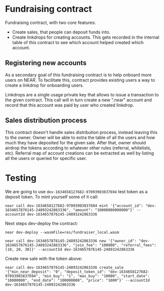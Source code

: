 # Fundraising contract

Fundraising contract, with two core features:
 - Create sales, that people can deposit funds into.
 - Create linkdrops for creating accounts. This gets recorded in the internal table of this contract to see which account helped created which account.

## Registering new accounts

As a secondary goal of this fundraising contract is to help onboard more users on NEAR. 
To facilitate this, contract provides existing users a way to create a linkdrop for onboarding users.

Linkdrops are a single usage private key that allows to issue a transaction to the given contract. 
This call will in turn create a new ".near" account and record that this account was paid by user who created linkdrop.   

## Sales distribution process

This contract doesn't handle sales distribution process, instead leaving this to the owner.
Owner will be able to extra the table of all the users and how much they have deposited for the given sale.
After that, owner should airdrop the tokens according to whatever other rules (referral, whitelists, etc).
Referral map of account creations can be extracted as well by listing all the users or queried for specific user.

# Testing

We are going to use `dev-1634658127682-97093903837694` test token as a deposit token.
To mint yourself some of it call:

```
near call dev-1634658127682-97093903837694 mint '{"account_id": "dev-1634657876145-24893242863336", "amount": "10000000000000"}' --accountId dev-1634657876145-24893242863336
```

Next steps dev-deploy the contract:

```
near dev-deploy --wasmFile=res/fundraiser_local.wasm

near call dev-1634657876145-24893242863336 new '{"owner_id": "dev-1634657876145-24893242863336", "join_fee": "100000", "referral_fees": [10, 20, 30]}' --accountId dev-1634657876145-24893242863336
```

Create new sale with the token above:

```
near call dev-1634657876145-24893242863336 create_sale '{"min_near_deposit": "0", "deposit_token_id": "dev-1634658127682-97093903837694", "min_buy": "1", "max_buy": "10000", "start_date": "10000000", "end_date": "100000000", "price": "1000"}' --accountId dev-1634657876145-24893242863336 
```